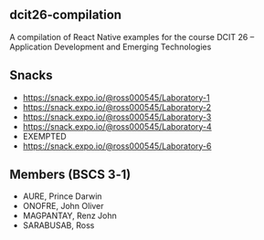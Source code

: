 ## dcit26‐compilation
A compilation of React Native examples for the course DCIT 26 – Application Development and
Emerging Technologies

## Snacks
* https://snack.expo.io/@ross000545/Laboratory-1
* https://snack.expo.io/@ross000545/Laboratory-2
* https://snack.expo.io/@ross000545/Laboratory-3
* https://snack.expo.io/@ross000545/Laboratory-4
* EXEMPTED
* https://snack.expo.io/@ross000545/Laboratory-6

## Members (BSCS 3‐1)
* AURE, Prince Darwin
* ONOFRE, John Oliver
* MAGPANTAY, Renz John
* SARABUSAB, Ross
